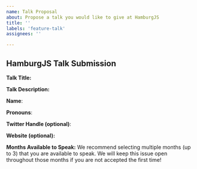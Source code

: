 ```yaml
---
name: Talk Proposal
about: Propose a talk you would like to give at HamburgJS
title: ''
labels: 'feature-talk'
assignees: ''

---
```


## HamburgJS Talk Submission

**Talk Title:**

**Talk Description:**

**Name**:

**Pronouns**:

**Twitter Handle (optional)**:

**Website (optional):**

**Months Available to Speak:** We recommend selecting multiple months (up to 3) that you are available to speak. We will keep this issue open throughout those months if you are not accepted the first time!
